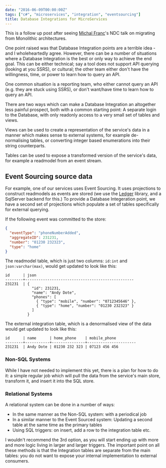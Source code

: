 ```yaml
---
date: "2016-06-09T00:00:00Z"
tags: ["c#", "microservices", "integration", "eventsourcing"]
title: Database Integrations for MicroServices
---
```


This is a follow up post after seeing [Michal Franc][michal-franc-ndc]'s NDC talk on migrating from Monolithic architectures.

One point raised was that Database Integration points are a terrible idea - and I wholeheartedly agree.  However, there can be a number of situations where a Database Integration is the best or only way to achieve the end goal.  This can be either technical; say a tool does not support API querying (looking at you SSRS), or cultural; the other team either don't have the willingness, time, or power to learn how to query an API.

One common situation is a reporting team, who either cannot query an API (e.g. they are stuck using SSRS), or don't want/have time to learn how to query an API.

There are two ways which can make a Database Integration an altogether less painful prospect, both with a common starting point: A separate login to the Database, with only readonly access to a very small set of tables and views.

Views can be used to create a representation of the service's data in a manner which makes sense to external systems, for example de-normalising tables, or converting integer based enumerations into their string counterparts.

Tables can be used to expose a transformed version of the service's data, for example a readmodel from an event stream.

## Event Sourcing source data

For example, one of our services uses Event Sourcing.  It uses projections to construct readmodels as events are stored (we use the [Ledger][ledger] library, and a SqlServer backend for this.)  To provide a Database Integeration point, we have a second set of projections which populate a set of tables specifically for external querying.

If the following event was committed to the store:

```json
{
  "eventType": "phoneNumberAdded",
  "aggregateID": 231231,
  "number": "01230 232323",
  "type": "home"
}
```

The readmodel table, which is just two columns: `id:int` and `json:varchar(max)`, would get updated to look like this:

```
id      | json
--------+-------------------------------------------------
231231  | {
            "id": 231231,
            "name": "Andy Dote",
            "phones": [
              { "type": "mobile", "number": "0712345646" },
              { "type": "home", "number": "01230 232323" }
            ]
          }
```

The external integration table, which is a denormalised view of the data would get updated to look like this:

```
id      | name      | home_phone    | mobile_phone
--------+-----------+---------------+----------------------
231231  | Andy Dote | 01230 232 323 | 07123 456 456
```

### Non-SQL Systems

While I have not needed to implement this yet, there is a plan for how to do it:  a simple regular job which will pull the data from the service's main store, transform it, and insert it into the SQL store.

### Relational Systems

A relational system can be done in a number of ways:

* In the same manner as the Non-SQL system: with a periodical job
* In a similar manner to the Event Sourced system: Updating a second table at the same time as the primary tables
* Using SQL triggers: on insert, add a row to the integration table etc.

I wouldn't recommend the 3rd option, as you will start ending up with more and more logic living in larger and larger triggers.
The important point on all these methods is that the Integration tables are separate from the main tables: you do not want to expose your internal implementation to external consumers.



[ssrs-sources]: https://msdn.microsoft.com/en-us/library/ms159219.aspx
[ledger]: https://www.nuget.org/packages/ledger
[michal-franc-ndc]: https://twitter.com/francmichal
